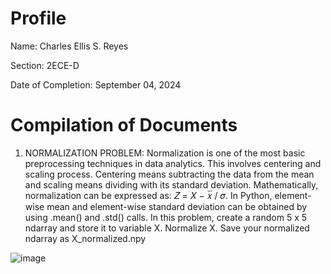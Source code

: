 # Profile
Name: Charles Ellis S. Reyes

Section: 2ECE-D

Date of Completion: September 04, 2024

# Compilation of Documents

1. NORMALIZATION PROBLEM: Normalization is one of the most basic preprocessing techniques in
data analytics. This involves centering and scaling process. Centering means subtracting the data from the
mean and scaling means dividing with its standard deviation. Mathematically, normalization can be
expressed as:
𝑍 = 𝑋 − 𝑥̅ / 𝜎. 
In Python, element-wise mean and element-wise standard deviation can be obtained by using .mean() and
.std() calls. 
In this problem, create a random 5 x 5 ndarray and store it to variable X. Normalize X. Save your normalized
ndarray as X_normalized.npy


![image](https://github.com/user-attachments/assets/63886a11-459e-4d31-a106-08b6802615b8)
